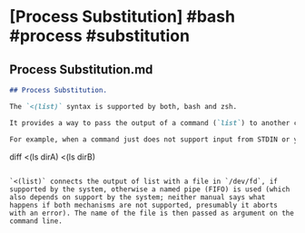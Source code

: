 # [Process Substitution] #bash #process #substitution

## Process Substitution.md

```markdown
## Process Substitution.

The `<(list)` syntax is supported by both, bash and zsh. 

It provides a way to pass the output of a command (`list`) to another command when using a pipe (`|`) is not possible. 

For example, when a command just does not support input from STDIN or you need the output of multiple commands:

```
diff <(ls dirA) <(ls dirB)
```

`<(list)` connects the output of list with a file in `/dev/fd`, if supported by the system, otherwise a named pipe (FIFO) is used (which also depends on support by the system; neither manual says what happens if both mechanisms are not supported, presumably it aborts with an error). The name of the file is then passed as argument on the command line.
```

